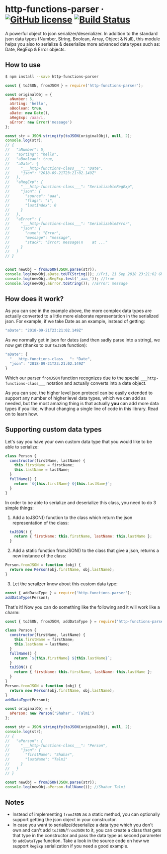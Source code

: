 # http-functions-parser &middot; [![GitHub license](https://img.shields.io/badge/license-MIT-blue.svg)](https://github.com/wix-incubator/http-functions/blob/master/LICENSE) [![Build Status](https://travis-ci.org/wix-incubator/http-functions.svg?branch=master)](https://travis-ci.org/wix-incubator/http-functions)

A powerful object to json serializer/deserializer. In addition to the standard json data types (Number, String, Boolean, Array, Object & Null), this module helps you also to serialize & deserialize more advanced data types such as: Date, RegExp  & Error objects.

## How to use

```sh
$ npm install --save http-functions-parser
```

```js
const { toJSON, fromJSON } = require('http-functions-parser');

const originalObj = {
  aNumber: 5,
  aSrting: 'hello',
  aBoolean: true,
  aDate: new Date(),
  aRegExp: /aaa/i,
  aError: new Error('message')
};

const str = JSON.stringify(toJSON(originalObj), null, 2);
console.log(str);
// {
//   "aNumber": 5,
//   "aSrting": "hello",
//   "aBoolean": true,
//   "aDate": {
//     "___http-functions-class___": "Date",
//     "json": "2018-09-21T23:21:02.149Z"
//   },
//   "aRegExp": {
//     "___http-functions-class___": "SerializableRegExp",
//     "json": {
//       "source": "aaa",
//       "flags": "i",
//       "lastIndex": 0
//     }
//   },
//   "aError": {
//     "___http-functions-class___": "SerializableError",
//     "json": {
//       "name": "Error",
//       "message": "message",
//       "stack": "Error: message\n    at ..."
//     }
//   }
// }


const newObj = fromJSON(JSON.parse(str));
console.log(newObj.aDate.toUTCString()); //Fri, 21 Sep 2018 23:21:02 GMT
console.log(newObj.aRegExp.test('_aaa_')); //true
console.log(newObj.aError.toString()); //Error: message
```

## How does it work?

As you can see in the example above, the more complex data types are actually converted to a little more elaborate representation in the serialized json. For example, if we take Date as an example, instead of getting:
```js
"aDate": "2018-09-21T23:21:02.149Z"
```
As we normally get in json for dates (and then sadly parse into a string), we now get (thanks to our `toJSON` function):
```js
"aDate": {
  "___http-functions-class___": "Date",
  "json": "2018-09-21T23:21:02.149Z"
}
```
Which our parser `fromJSON` function recognizes due to the special `___http-functions-class___` notation and actually converts into a date object.

As you can see, the higher level json protocol can be easily extended to support any number of higher level data types, which we can add as needed, but the most amazing thing is that actually **you** can add more data types if you like, without changing a single line of code in this library. Read on to learn how.

## Supporting custom data types

Let's say you have your own custom data type that you would like to be able to serialize:
```js
class Person {
  constructor(firstName, lastName) {
    this.firstName = firstName;
    this.lastName = lastName;
  }
  fullName() {
    return `${this.firstName} ${this.lastName}`;
  }
}
```

In order to be able to serialize and deserialize this class, you need to do 3 simple things:
1. Add a toJSON() function to the class which return the json representation of the class:
```js
  toJSON() {
    return { firstName: this.firstName, lastName: this.lastName };
  }
```
2. Add a static function fromJSON() to the class that give a json, returns a new instance of the class:
```js
Person.fromJSON = function (obj) {
  return new Person(obj.firstName, obj.lastName);
}
```
3. Let the serailzer know about this custom data type:
```js
const { addDataType } = require('http-functions-parser');
addDataType(Person);
```

That's it! Now you can do something like the following and it will work like a charm:
```js
const { toJSON, fromJSON, addDataType } = require('http-functions-parser');

class Person {
  constructor(firstName, lastName) {
    this.firstName = firstName;
    this.lastName = lastName;
  }
  fullName() {
    return `${this.firstName} ${this.lastName}`;
  }
  toJSON() {
    return { firstName: this.firstName, lastName: this.lastName };
  }
}
Person.fromJSON = function (obj) {
  return new Person(obj.firstName, obj.lastName);
}
addDataType(Person);

const originalObj = {
  aPerson: new Person('Shahar', 'Talmi')
};

const str = JSON.stringify(toJSON(originalObj), null, 2);
console.log(str);
// {
//   "aPerson": {
//     "___http-functions-class___": "Person",
//     "json": {
//       "firstName": "Shahar",
//       "lastName": "Talmi"
//     }
//   }
// }

const newObj = fromJSON(JSON.parse(str));
console.log(newObj.aPerson.fullName()); //Shahar Talmi
```

## Notes

 * Instead of implementing `fromJSON` as a static method, you can optionally support getting the json object in your constructor.
 * In case you want to serialize/deserialize a data type which you don't own and can't add `toJSON`/`fromJSON` to it, you can create a class that gets that type in the constructor and pass the data type as second parameter to `addDataType` function. Take a look in the source code on how we support `RegExp` serialization if you need a good example.
